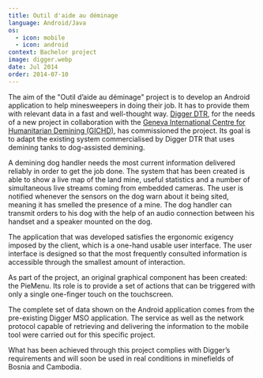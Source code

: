 ```yaml
---
title: Outil d'aide au déminage
language: Android/Java
os:
  - icon: mobile
  - icon: android
context: Bachelor project
image: digger.webp
date: Jul 2014
order: 2014-07-10
---
```


The aim of the "Outil d’aide au déminage" project is to develop an Android application to help minesweepers in doing their job. It has to provide them with relevant data in a fast and well-thought way. [Digger DTR](http://dtr.digger.ch/), for the needs of a new project in collaboration with the [Geneva International Centre for Humanitarian Demining (GICHD)](http://www.gichd.org/), has commissioned the project. Its goal is to adapt the existing system commercialised by Digger DTR that uses demining tanks to dog-assisted demining.

A demining dog handler needs the most current information delivered reliably in order to get the job done. The system that has been created is able to show a live map of the land mine, useful statistics and a number of simultaneous live streams coming from embedded cameras. The user is notified whenever the sensors on the dog warn about it being sited, meaning it has smelled the presence of a mine. The dog handler can transmit orders to his dog with the help of an audio connection between his handset and a speaker mounted on the dog.

The application that was developed satisfies the ergonomic exigency imposed by the client, which is a one-hand usable user interface. The user interface is designed so that the most frequently consulted information is accessible through the smallest amount of interaction.

As part of the project, an original graphical component has been created: the PieMenu. Its role is to provide a set of actions that can be triggered with only a single one-finger touch on the touchscreen.

The complete set of data shown on the Android application comes from the pre-existing Digger MSO application. The service as well as the network protocol capable of retrieving and delivering the information to the mobile tool were carried out for this specific project.

What has been achieved through this project complies with Digger’s requirements and will soon be used in real conditions in minefields of Bosnia and Cambodia.